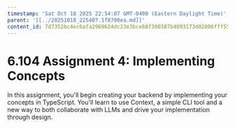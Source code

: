 ```yaml
---
timestamp: 'Sat Oct 18 2025 22:54:07 GMT-0400 (Eastern Daylight Time)'
parent: '[[../20251018_225407.1f8700ea.md]]'
content_id: 7d7352bc4ec6afa2969624dc23e3bce88f300387b4093173d02006fff5508820
---
```


# 6.104 Assignment 4: Implementing Concepts

In this assignment, you'll begin creating your backend by implementing your concepts in TypeScript. You'll learn to use Context, a simple CLI tool and a new way to both collaborate with LLMs and drive your implementation through design.

